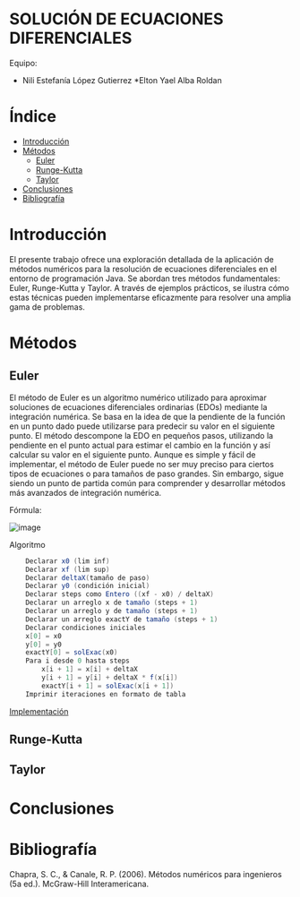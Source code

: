 # SOLUCIÓN DE ECUACIONES DIFERENCIALES

Equipo:

* Nili Estefanía López Gutierrez 
*Elton Yael Alba Roldan

# Índice

* [Introducción](#introducción)
* [Métodos](#interpolación)
  * [Euler](#interpolación)
  * [Runge-Kutta](#extrapolación)
  * [Taylor](#interpolación)
* [Conclusiones](#conclusiones)
* [Bibliografía](#bibliografía)

# Introducción

El presente trabajo ofrece una exploración detallada de la aplicación de métodos numéricos para la resolución de ecuaciones diferenciales en el entorno de programación Java. 
Se abordan tres métodos fundamentales: Euler, Runge-Kutta y Taylor. 
A través de ejemplos prácticos, se ilustra cómo estas técnicas pueden implementarse eficazmente para resolver una amplia gama de problemas.

# Métodos

## Euler
El método de Euler es un algoritmo numérico utilizado para aproximar soluciones de ecuaciones diferenciales ordinarias (EDOs) mediante la integración numérica. 
Se basa en la idea de que la pendiente de la función en un punto dado puede utilizarse para predecir su valor en el siguiente punto. 
El método descompone la EDO en pequeños pasos, utilizando la pendiente en el punto actual para estimar el cambio en la función y así calcular su valor en el siguiente punto. 
Aunque es simple y fácil de implementar, el método de Euler puede no ser muy preciso para ciertos tipos de ecuaciones o para tamaños de paso grandes. 
Sin embargo, sigue siendo un punto de partida común para comprender y desarrollar métodos más avanzados de integración numérica.

Fórmula:

![image](https://github.com/NiliLG/MetodosNumericosT6/assets/147437701/47a52783-0a84-4629-bfc2-1a2f9b035c8c)

Algoritmo
```java
    Declarar x0 (lim inf)
    Declarar xf (lim sup)
    Declarar deltaX(tamaño de paso)
    Declarar y0 (condición inicial)
    Declarar steps como Entero ((xf - x0) / deltaX)
    Declarar un arreglo x de tamaño (steps + 1)
    Declarar un arreglo y de tamaño (steps + 1)
    Declarar un arreglo exactY de tamaño (steps + 1)
    Declarar condiciones iniciales
    x[0] = x0
    y[0] = y0
    exactY[0] = solExac(x0)
    Para i desde 0 hasta steps
        x[i + 1] = x[i] + deltaX
        y[i + 1] = y[i] + deltaX * f(x[i])
        exactY[i + 1] = solExac(x[i + 1])
    Imprimir iteraciones en formato de tabla

```

[Implementación](https://github.com/NiliLG/MetodosNumericosT6/tree/main/EulerMN)
## Runge-Kutta

## Taylor

# Conclusiones



# Bibliografía

Chapra, S. C., & Canale, R. P. (2006). Métodos numéricos para ingenieros (5a ed.). McGraw-Hill Interamericana.
